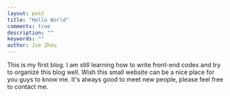 ```yaml
---
layout: post
title: "Hello World"
comments: true
description: ""
keywords: ""
author: Jie Zhou
---
```


This is my first blog. I am still learning how to write front-end codes and try to organize this blog well. Wish this small website can be a nice place for you guys to know me. It's always good to meet new people, please feel free to contact me.
